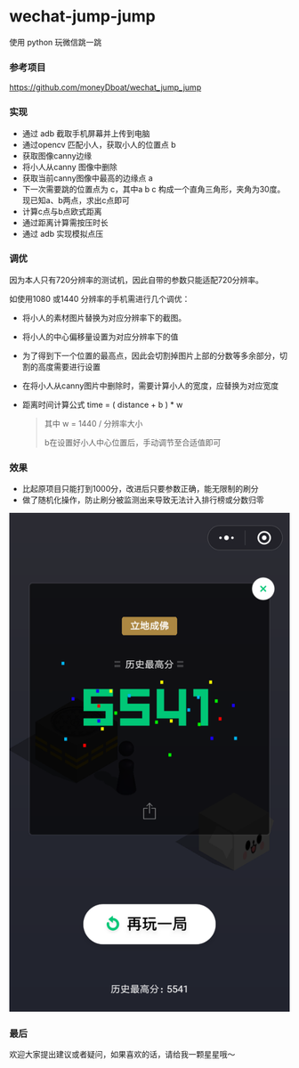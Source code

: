 # wechat-jump-jump



使用 python 玩微信跳一跳



### 参考项目

https://github.com/moneyDboat/wechat_jump_jump



### 实现

- 通过 adb 截取手机屏幕并上传到电脑
- 通过opencv 匹配小人，获取小人的位置点 b
- 获取图像canny边缘
- 将小人从canny 图像中删除
- 获取当前canny图像中最高的边缘点 a
- 下一次需要跳的位置点为 c，其中a b c 构成一个直角三角形，夹角为30度。现已知a、b两点，求出c点即可
- 计算c点与b点欧式距离
- 通过距离计算需按压时长
- 通过 adb 实现模拟点压



### 调优

因为本人只有720分辨率的测试机，因此自带的参数只能适配720分辨率。

如使用1080 或1440 分辨率的手机需进行几个调优：

- 将小人的素材图片替换为对应分辨率下的截图。

- 将小人的中心偏移量设置为对应分辨率下的值

- 为了得到下一个位置的最高点，因此会切割掉图片上部的分数等多余部分，切割的高度需要进行设置

- 在将小人从canny图片中删除时，需要计算小人的宽度，应替换为对应宽度

- 距离时间计算公式 time =  ( distance + b ) * w

  > 其中 w = 1440 / 分辨率大小
  >
  > b在设置好小人中心位置后，手动调节至合适值即可



### 效果

- 比起原项目只能打到1000分，改进后只要参数正确，能无限制的刷分
- 做了随机化操作，防止刷分被监测出来导致无法计入排行榜或分数归零

![demo](./img/demo.png)



### 最后

欢迎大家提出建议或者疑问，如果喜欢的话，请给我一颗星星哦～